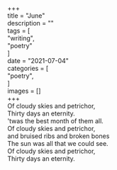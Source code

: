 +++      
title = "June"      
description = ""      
tags = [      
	"writing",      
	"poetry"      
]      
date = "2021-07-04"      
categories = [      
    "poetry",      
]      
images = []      
+++      
Of cloudy skies and petrichor,      
Thirty days an eternity.      
'twas the best month of them all.      
Of cloudy skies and petrichor,      
and bruised ribs and broken bones      
The sun was all that we could see.      
Of cloudy skies and petrichor,      
Thirty days an eternity.      
